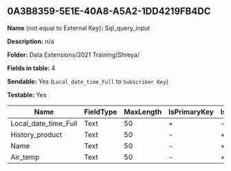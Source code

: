 ## 0A3B8359-5E1E-40A8-A5A2-1DD4219FB4DC

**Name** (not equal to External Key)**:** Sql_query_input

**Description:** n/a

**Folder:** Data Extensions/2021 Training/Shreya/

**Fields in table:** 4

**Sendable:** Yes (`Local_date_time_Full` to `Subscriber Key`)

**Testable:** Yes

| Name | FieldType | MaxLength | IsPrimaryKey | IsNullable | DefaultValue |
| --- | --- | --- | --- | --- | --- |
| Local_date_time_Full | Text | 50 | + | - |  |
| History_product | Text | 50 | - | + |  |
| Name | Text | 50 | - | + |  |
| Air_temp | Text | 50 | - | + |  |
